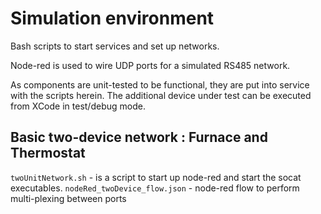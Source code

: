 # Simulation environment

Bash scripts to start services and set up networks.  

Node-red is used to wire UDP ports for a simulated RS485 network.

As components are unit-tested to be functional, they are put into service with the scripts herein.  The additional device under test can be executed from XCode in test/debug mode.

## Basic two-device network : Furnace and Thermostat

`twoUnitNetwork.sh` - is a script to start up node-red and start the socat executables.
`nodeRed_twoDevice_flow.json` - node-red flow to perform multi-plexing between ports 
 
